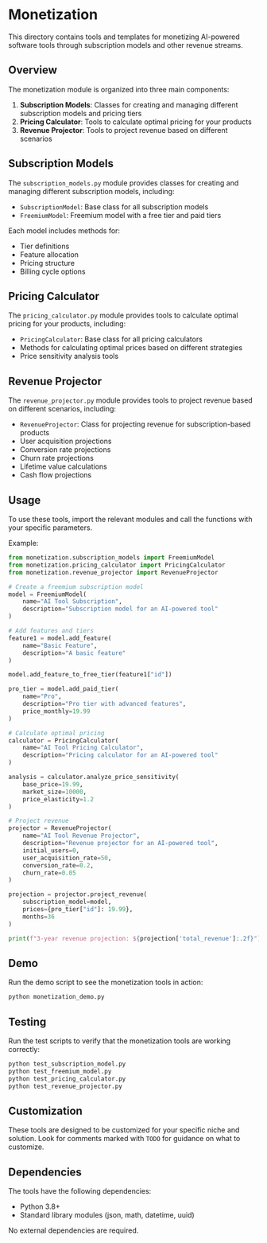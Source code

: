 # Monetization

This directory contains tools and templates for monetizing AI-powered software tools through subscription models and other revenue streams.

## Overview

The monetization module is organized into three main components:

1. **Subscription Models**: Classes for creating and managing different subscription models and pricing tiers
2. **Pricing Calculator**: Tools to calculate optimal pricing for your products
3. **Revenue Projector**: Tools to project revenue based on different scenarios

## Subscription Models

The `subscription_models.py` module provides classes for creating and managing different subscription models, including:

- `SubscriptionModel`: Base class for all subscription models
- `FreemiumModel`: Freemium model with a free tier and paid tiers

Each model includes methods for:

- Tier definitions
- Feature allocation
- Pricing structure
- Billing cycle options

## Pricing Calculator

The `pricing_calculator.py` module provides tools to calculate optimal pricing for your products, including:

- `PricingCalculator`: Base class for all pricing calculators
- Methods for calculating optimal prices based on different strategies
- Price sensitivity analysis tools

## Revenue Projector

The `revenue_projector.py` module provides tools to project revenue based on different scenarios, including:

- `RevenueProjector`: Class for projecting revenue for subscription-based products
- User acquisition projections
- Conversion rate projections
- Churn rate projections
- Lifetime value calculations
- Cash flow projections

## Usage

To use these tools, import the relevant modules and call the functions with your specific parameters.

Example:

```python
from monetization.subscription_models import FreemiumModel
from monetization.pricing_calculator import PricingCalculator
from monetization.revenue_projector import RevenueProjector

# Create a freemium subscription model
model = FreemiumModel(
    name="AI Tool Subscription",
    description="Subscription model for an AI-powered tool"
)

# Add features and tiers
feature1 = model.add_feature(
    name="Basic Feature",
    description="A basic feature"
)

model.add_feature_to_free_tier(feature1["id"])

pro_tier = model.add_paid_tier(
    name="Pro",
    description="Pro tier with advanced features",
    price_monthly=19.99
)

# Calculate optimal pricing
calculator = PricingCalculator(
    name="AI Tool Pricing Calculator",
    description="Pricing calculator for an AI-powered tool"
)

analysis = calculator.analyze_price_sensitivity(
    base_price=19.99,
    market_size=10000,
    price_elasticity=1.2
)

# Project revenue
projector = RevenueProjector(
    name="AI Tool Revenue Projector",
    description="Revenue projector for an AI-powered tool",
    initial_users=0,
    user_acquisition_rate=50,
    conversion_rate=0.2,
    churn_rate=0.05
)

projection = projector.project_revenue(
    subscription_model=model,
    prices={pro_tier["id"]: 19.99},
    months=36
)

print(f"3-year revenue projection: ${projection['total_revenue']:.2f}")
```

## Demo

Run the demo script to see the monetization tools in action:

```bash
python monetization_demo.py
```

## Testing

Run the test scripts to verify that the monetization tools are working correctly:

```bash
python test_subscription_model.py
python test_freemium_model.py
python test_pricing_calculator.py
python test_revenue_projector.py
```

## Customization

These tools are designed to be customized for your specific niche and solution. Look for comments marked with `TODO` for guidance on what to customize.

## Dependencies

The tools have the following dependencies:

- Python 3.8+
- Standard library modules (json, math, datetime, uuid)

No external dependencies are required.

